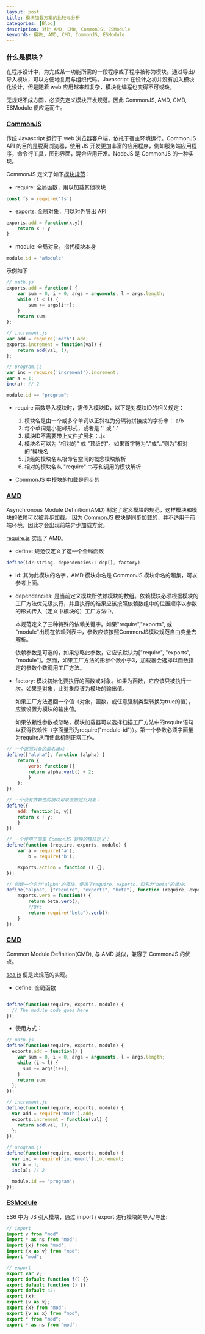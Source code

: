 ```yaml
---
layout: post
title: 模块加载方案的比较与分析
categories: [Blog]
description: 对比 AMD, CMD, CommonJS, ESModule
keywords: 模块, AMD, CMD, CommonJS, ESModule
---
```


### 什么是模块？
在程序设计中，为完成某一功能所需的一段程序或子程序被称为模块。通过导出/导入模块，可以方便地复用与组织代码。Javascript 在设计之初并没有加入模块化设计，但是随着 web 应用越来越复杂，模块化编程也变得不可或缺。

无规矩不成方圆，必须先定义模块开发规范。因此 CommonJS, AMD, CMD, ESModule 便应运而生。


### [CommonJS][1]
传统 Javascript 运行于 web 浏览器客户端，依托于宿主环境运行。CommonJS API 的目的是脱离浏览器，使用 JS 开发更加丰富的应用程序，例如服务端应用程序，命令行工具，图形界面，混合应用开发。NodeJS 是 CommonJS 的一种实现。

CommonJS 定义了如下[模块规范][2]：

- require: 全局函数，用以加载其他模块
```js
const fs = require('fs')
```

- exports: 全局对象，用以对外导出 API
```js
exports.add = function(x,y){
    return x + y
}
```

- module: 全局对象，指代模块本身
```js
module.id = 'aModule'
```

示例如下
```js
// math.js
exports.add = function() {
    var sum = 0, i = 0, args = arguments, l = args.length;
    while (i < l) {
        sum += args[i++];
    }
    return sum;
};

// increment.js
var add = require('math').add;
exports.increment = function(val) {
    return add(val, 1);
};

// program.js
var inc = require('increment').increment;
var a = 1;
inc(a); // 2

module.id == "program";
```

- require 函数导入模块时，需传入模块ID，以下是对模块ID的相关规定：
    1. 模块名是由一个或多个单词以正斜杠为分隔符拼接成的字符串： a/b
    2. 每个单词是小驼峰形式，或者是 '.' 或 '..'
    3. 模块ID不需要带上文件扩展名：.js
    4. 模块名可以为 "相对的" 或 "顶级的"。如果首字符为"."或".."则为"相对的"模块名
    5. 顶级的模块名从根命名空间的概念模块解析
    6. 相对的模块名从 "require" 书写和调用的模块解析

- CommonJS 中模块的加载是同步的

### [AMD][3]
Asynchronous Module Definition(AMD) 制定了定义模块的规范，这样模块和模块的依赖可以被异步加载。
因为 CommonJS 模块是同步加载的，并不适用于前端环境，因此才会出现前端异步加载方案。

[require.js][7] 实现了 AMD。

- define: 规范仅定义了这一个全局函数

```js
define(id?:string, dependencies?: dep[], factory)
```

- id: 其为此模块的名字，AMD 模块命名是 CommonJS 模块命名的超集，可以参考上面。

- dependencies: 是当前定义模块所依赖模块的数组。依赖模块必须根据模块的工厂方法优先级执行，并且执行的结果应该按照依赖数组中的位置顺序以参数的形式传入（定义中模块的）工厂方法中。

    本规范定义了三种特殊的依赖关键字。如果"require","exports", 或 "module"出现在依赖列表中，参数应该按照CommonJS模块规范自由变量去解析。

    依赖参数是可选的，如果忽略此参数，它应该默认为["require", "exports", "module"]。然而，如果工厂方法的形参个数小于3，加载器会选择以函数指定的参数个数调用工厂方法。

- factory: 模块初始化要执行的函数或对象。如果为函数，它应该只被执行一次。如果是对象，此对象应该为模块的输出值。

    如果工厂方法返回一个值（对象，函数，或任意强制类型转换为true的值），应该设置为模块的输出值。

    如果依赖性参数被忽略，模块加载器可以选择扫描工厂方法中的require语句以获得依赖性（字面量形为require("module-id")）。第一个参数必须字面量为require从而使此机制正常工作。

```js
// 一个返回对象的匿名模块：
define(["alpha"], function (alpha) {
    return {
        verb: function(){
        return alpha.verb() + 2;
        }
    };
});

// 一个没有依赖性的模块可以直接定义对象：
define({
    add: function(x, y){
    return x + y;
    }
});

// 一个使用了简单 CommonJS 转换的模块定义：
define(function (require, exports, module) {
    var a = require('a'),
        b = require('b');

    exports.action = function () {};
});

// 创建一个名为"alpha"的模块，使用了require，exports，和名为"beta"的模块:
define("alpha", ["require", "exports", "beta"], function (require, exports, beta) {
    exports.verb = function() {
        return beta.verb();
        //Or:
        return require("beta").verb();
    }
});
```

### [CMD][4]
Common Module Definition(CMD), 与 AMD 类似，兼容了 CommonJS 的优点。

[sea.js][5] 便是此规范的实现。
- define: 全局函数

```js

define(function(require, exports, module) {
  // The module code goes here
});
```

- 使用方式：

```js
// math.js
define(function(require, exports, module) {
  exports.add = function() {
    var sum = 0, i = 0, args = arguments, l = args.length;
    while (i < l) {
      sum += args[i++];
    }
    return sum;
  };
});

// increment.js
define(function(require, exports, module) {
  var add = require('math').add;
  exports.increment = function(val) {
    return add(val, 1);
  };
});

// program.js
define(function(require, exports, module) {
  var inc = require('increment').increment;
  var a = 1;
  inc(a); // 2

  module.id == "program";
});
```

### [ESModule][6]
ES6 中为 JS 引入模块，通过 import / export 进行模块的导入/导出:

```js
// import
import v from "mod"
import * as ns from "mod";
import {x} from "mod";
import {x as v} from "mod";
import "mod";

// export
export var v;
export default function f() {}
export default function () {}
export default 42;
export {x};
export {v as x};
export {x} from "mod";
export {v as x} from "mod";
export * from "mod";
export * as ns from "mod";
```

[1]: http://wiki.commonjs.org/wiki/CommonJS
[2]: http://wiki.commonjs.org/wiki/Modules/1.1.1
[3]: https://github.com/amdjs/amdjs-api/wiki/AMD
[4]: https://github.com/cmdjs/specification/blob/master/draft/module.md
[5]: https://seajs.github.io/seajs/docs/
[6]: https://tc39.es/ecma262/#sec-modules
[7]: https://github.com/requirejs/requirejs
[8]: https://github.com/seajs/seajs
